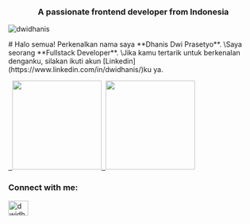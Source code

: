 <h3 align="center">A passionate frontend developer from Indonesia</h3>

<p align="left"> <img src="https://komarev.com/ghpvc/?username=dwidhanis&label=Profile%20views&color=0e75b6&style=flat" alt="dwidhanis" /> </p>
# Halo semua! Perkenalkan nama saya **Dhanis Dwi Prasetyo**.
\Saya seorang **Fullstack Developer**.
\Jika kamu tertarik untuk berkenalan denganku, silakan ikuti akun [Linkedin](https://www.linkedin.com/in/dwidhanis/)ku ya. <p align="left"><a href="https://github.com/gilangadhan">  <img height="180em" src="https://github-readme-stats-eight-theta.vercel.app/api?username=gilangadhan&show_icons=true&theme=algolia&include_all_commits=true&count_private=true"/>  
<img height="180em" src="https://github-readme-stats-eight-theta.vercel.app/api/top-langs/?username=gilangadhan&layout=compact&langs_count=8&theme=algolia"/></a>
</p>

<h3 align="left">Connect with me:</h3>
<p align="left">
<a href="https://instagram.com/dwidhanis" target="blank"><img align="center" src="https://raw.githubusercontent.com/rahuldkjain/github-profile-readme-generator/master/src/images/icons/Social/instagram.svg" alt="dwidhanis" height="30" width="40" /></a>
</p>


